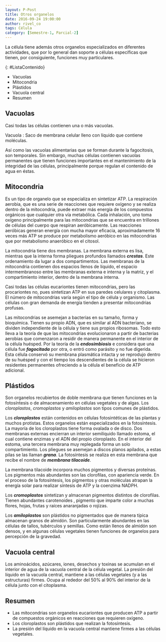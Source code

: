 ```yaml
---
layout: P-Post
title: Otros organelos
date: 2016-09-24 19:00:00
author: rivel_co
tags: Célula
category: [Semestre-1, Parcial-2]
---
```


La célula tiene además otros organelos especializados en diferentes actividades, que por lo general dan soporte a células específicas que tienen, por consiguiente, funciones muy particulares.

{: #ListaContenido}
- Vacuolas
- Mitocondria
- Plástidos
- Vacuola central
- Resumen

## Vacuolas

Casi todas las células contienen una o más vacuolas.

Vacuola
 : Saco de membrana celular lleno con líquido que contiene moléculas.

Así como las vacuolas alimentarias que se forman durante la fagocitosis, son temporales. Sin embargo, muchas células contienen vacuolas permanentes que tienen funciones importantes en el mantenimiento de la integridad de las células, principalmente porque regulan el contenido de agua en éstas.

## Mitocondria

Es un tipo de organelo que se especializa en sintetizar ATP. La respiración aerobia, que es una serie de reacciones que requiere oxígeno y se realiza dentro de la mitocondria, puede extraer más energía de los compuestos orgánicos que cualquier otra vía metabólica. Cada inhalación, uno toma oxígeno principalmente para las mitocondrias que se encuentra en trillones de células del cuerpo que respiran aeróbicamente. Las reacciones aeróbicas generan energía con mucha mayor eficacia, aproximadamente 16 veces más ATP se produce por metabolismo aeróbico en las mitocondrias que por metabolismo anaeróbico en el citosol.

La mitocondria tiene dos membranas. La membrana externa es lisa, mientras que la interna forma pliegues profundos llamados ***crestas***. Este ordenamiento da lugar a dos compartimentos. Las membranas de la mitocondria contienen dos espacios llenos de líquido, el espacio intermembranoso entre las membranas externa e interna y la matriz, y el compartimiento interior, dentro de la membrana interna.

Casi todas las células eucariontes tienen mitocondrias, pero las procariontes no, pues sintetizan ATP en sus paredes celulares y citoplasma. El número de mitocondrias varía según el tipo de célula y organismo. Las células con gran demanda de energía tienden a presentar mitocondrias profusas.

Las mitocondrias se asemejan a bacterias en su tamaño, forma y bioquímica. Tienen su propio ADN, que es similar al ADN bacteriano, se dividen independiente de la célula y tiene sus propios ribosomas. Todo esto lleva a la teoría de que las mitocondrias evolucionaron a partir de bacterias aerobias que comenzaron a residir de manera permanente en el interior de la célula huésped. Por la teoría de la ***endosimbiosis*** e considera que una célula fue ***fagocitada*** por otra, o entró como parásito y no fue digerida. Esta célula conservó su membrana plasmática intacta y se reprodujo dentro de su huésped y con el tiempo los descendientes de la célula se hicieron residentes permanentes ofreciendo a la célula el beneficio de ATP adicional.

## Plástidos

Son organelos recubiertos de doble membrana que tienen funciones en la fotosíntesis o de almacenamiento en células vegetales y de algas. Los *cloroplastos*, *cromoplastos* y *amiloplastos* son tipos comunes de plástidos. 

Los ***cloroplastos*** están contenidos en células fotosintéticas de las plantas y muchos protistas. Estos organelos están especializados en la fotosíntesis. La mayoría de los cloroplastos tiene forma ovalada o de disco. Dos membranas externas encierran un interior semilíquido llamado estoma, el cual contiene enzimas y el ADN del propio cloroplasto. En el interior del estoma, una tercera membrana muy replegada forma un solo compartimiento. Los pliegues se asemejan a discos planos apilados, a estas pilas se las llaman ***grana***.  La fotosíntesis se realiza en esta membrana que recibe el nombre de ***membrana tilacoide***.

La membrana tilacoide incorpora muchos pigmentos y diversas proteínas. Los pigmentos más abundantes son las clorofilas, con apariencia verde. En el proceso de la fotosíntesis, los pigmentos y otras moléculas atrapan la energía solar para realizar síntesis de ATP y la coenzima NADPH.

Los ***cromoplastos*** sintetizan y almacenan pigmentos distintos de clorofilas. Tienen abundantes carotenoides , pigmento que imparte color a muchas flores, hojas, frutas y raíces anaranjadas o rojizas.

Los ***amiloplastos*** son plástidos no pigmentados que de manera típica almacenan granos de almidón. Son particularmente abundantes en las células de tallos, tubérculos y semillas. Como están llenos de almidón son densos, y en algunas células vegetales tienen funciones de organelos para percepción de la gravedad.

## Vacuola central

Los aminoácidos, azúcares, iones, desechos y toxinas se acumulan en el interior de agua de la vacuola central de la célula vegetal. La presión del líquido en la vacuola central, mantiene a las células vegetales (y a las estructuras) firmes. Ocupa al rededor del 50% al 90% del interior de la célula junto con el citoplasma.

## Resumen

- Las mitocondrias son organelos eucariontes que producen ATP a partir de compuestos orgánicos en reacciones que requieren oxígeno.
- Los cloroplastos son plástidos que realizan la fotosíntesis.
- La presión del líquido en la vacuola central mantiene firmes a las células vegetales.